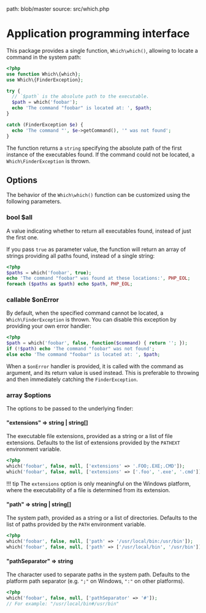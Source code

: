 path: blob/master
source: src/which.php

# Application programming interface
This package provides a single function, `Which\which()`, allowing to locate a command in the system path:

```php
<?php
use function Which\{which};
use Which\{FinderException};

try {
  // `$path` is the absolute path to the executable.
  $path = which('foobar');
  echo 'The command "foobar" is located at: ', $path;
}

catch (FinderException $e) {
  echo 'The command "', $e->getCommand(), '" was not found';
}
```

The function returns a `string` specifying the absolute path of the first instance of the executables found.
If the command could not be located, a `Which\FinderException` is thrown.

## Options
The behavior of the `Which\which()` function can be customized using the following parameters.

### bool **$all**
A value indicating whether to return all executables found, instead of just the first one.

If you pass `true` as parameter value, the function will return an array of strings providing all paths found, instead of a single string:

```php
<?php
$paths = which('foobar', true);
echo 'The command "foobar" was found at these locations:', PHP_EOL;
foreach ($paths as $path) echo $path, PHP_EOL;
```

### callable **$onError**
By default, when the specified command cannot be located, a `Which\FinderException` is thrown. You can disable this exception by providing your own error handler:

```php
<?php
$path = which('foobar', false, function($command) { return ''; });
if (!$path) echo 'The command "foobar" was not found';
else echo 'The command "foobar" is located at: ', $path;
```

When a `$onError` handler is provided, it is called with the command as argument, and its return value is used instead. This is preferable to throwing and then immediately catching the `FinderException`.

### array **$options**
The options to be passed to the underlying finder:

#### "extensions" => string | string[]
The executable file extensions, provided as a string or a list of file extensions. Defaults to the list of extensions provided by the `PATHEXT` environment variable.

```php
<?php
which('foobar', false, null, ['extensions' => '.FOO;.EXE;.CMD']);
which('foobar', false, null, ['extensions' => ['.foo', '.exe', '.cmd']]);
```

!!! tip
    The `extensions` option is only meaningful on the Windows platform, where the executability of a file is determined from its extension.

#### "path" => string | string[]
The system path, provided as a string or a list of directories. Defaults to the list of paths provided by the `PATH` environment variable.

```php
<?php
which('foobar', false, null, ['path' => '/usr/local/bin:/usr/bin']);
which('foobar', false, null, ['path' => ['/usr/local/bin', '/usr/bin']]);
```

#### "pathSeparator" => string
The character used to separate paths in the system path. Defaults to the platform path separator (e.g. `";"` on Windows, `":"` on other platforms).

```php
<?php
which('foobar', false, null, ['pathSeparator' => '#']);
// For example: "/usr/local/bin#/usr/bin"
```
